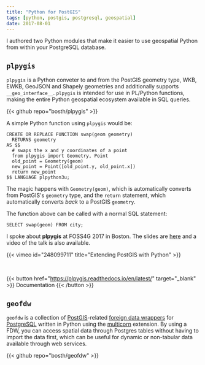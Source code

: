 ```yaml
---
title: "Python for PostGIS"
tags: [python, postgis, postgresql, geospatial]
date: 2017-08-01
---
```


I authored two Python modules that make it easier to use geospatial Python from within your PostgreSQL database.

## ``plpygis``

``plpygis`` is a Python conveter to and from the PostGIS geometry type, WKB, EWKB, GeoJSON and Shapely geometries and additionally supports `__geo_interface__`. ``plpygis`` is intended for use in PL/Python functions, making the entire Python geospatial ecosystem available in SQL queries.

{{< github repo="bosth/plpygis" >}}

A simple Python function using `plpygis` would be:

```postgresql
CREATE OR REPLACE FUNCTION swap(geom geometry)
  RETURNS geometry
AS $$
  # swaps the x and y coordinates of a point
  from plpygis import Geometry, Point
  old_point = Geometry(geom)
  new_point = Point([old_point.y, old_point.x])
  return new_point
$$ LANGUAGE plpython3u;
```

The magic happens with `Geometry(geom)`, which is automatically converts from PostGIS's `geometry` type, and the `return` statement, which automatically converts *back* to a PostGIS `geometry`.

The function above can be called with a normal SQL statement:

```postgresql
SELECT swap(geom) FROM city;
```

I spoke about **plpygis** at FOSS4G 2017 in Boston. The slides are [here](https://2017.foss4g.org/post_conference/Extending-PostGIS-with-Python.pdf) and a video of the talk is also available.

{{< vimeo id="248099711" title="Extending PostGIS with Python" >}}

<br />

{{< button href="https://plpygis.readthedocs.io/en/latest/" target="_blank" >}}
Documentation
{{< /button >}}

## ``geofdw``

``geofdw`` is a collection of [PostGIS](http://postgis.net)-related [foreign data wrappers](https://wiki.postgresql.org/wiki/Foreign_data_wrappers) for [PostgreSQL](http://postgresql.org) written in Python using the [multicorn](http://multicorn.org) extension. By using a FDW, you can access spatial data through Postgres tables without having to import the data first, which can be useful for dynamic or non-tabular data available through web services.

{{< github repo="bosth/geofdw" >}}

